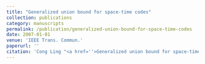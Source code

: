 ```yaml
---
title: "Generalized union bound for space-time codes"
collection: publications
category: manuscripts
permalink: /publication/generalized-union-bound-for-space-time-codes
date: 2007-01-01
venue: 'IEEE Trans. Commun.'
paperurl: ''
citation: 'Cong Ling "<a href=''>Generalized union bound for space-time codes</a>", IEEE Trans. Commun., vol. 55, pp. 90-99, Jan. 2007.'
---
```

